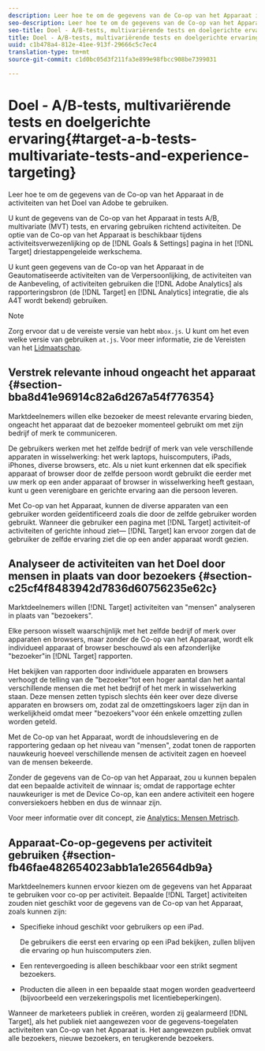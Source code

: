 ```yaml
---
description: Leer hoe te om de gegevens van de Co-op van het Apparaat in de activiteiten van het Doel van Adobe te gebruiken.
seo-description: Leer hoe te om de gegevens van de Co-op van het Apparaat in de activiteiten van het Doel van Adobe te gebruiken.
seo-title: Doel - A/B-tests, multivariërende tests en doelgerichte ervaring
title: Doel - A/B-tests, multivariërende tests en doelgerichte ervaring
uuid: c1b478a4-812e-41ee-913f-29666c5c7ec4
translation-type: tm+mt
source-git-commit: c1d0bc05d3f211fa3e899e98fbcc908be7399031

---
```



# Doel - A/B-tests, multivariërende tests en doelgerichte ervaring{#target-a-b-tests-multivariate-tests-and-experience-targeting}

Leer hoe te om de gegevens van de Co-op van het Apparaat in de activiteiten van het Doel van Adobe te gebruiken.

U kunt de gegevens van de Co-op van het Apparaat in tests A/B, multivariate (MVT) tests, en ervaring gebruiken richtend activiteiten. De optie van de Co-op van het Apparaat is beschikbaar tijdens activiteitsverwezenlijking op de [!DNL Goals & Settings] pagina in het [!DNL Target] driestappengeleide werkschema.

U kunt geen gegevens van de Co-op van het Apparaat in de Geautomatiseerde activiteiten van de Verpersoonlijking, de activiteiten van de Aanbeveling, of activiteiten gebruiken die [!DNL Adobe Analytics] als rapporteringsbron (de [!DNL Target] en [!DNL Analytics] integratie, die als A4T wordt bekend) gebruiken.

>[!NOTE]
>
>Zorg ervoor dat u de vereiste versie van hebt `mbox.js`. U kunt om het even welke versie van gebruiken `at.js`. Voor meer informatie, zie de Vereisten van het [Lidmaatschap](../about/requirements.md#concept-31d3d165d22546afbedf023d32ad3a43).

## Verstrek relevante inhoud ongeacht het apparaat {#section-bba8d41e96914c82a6d267a54f776354}

Marktdeelnemers willen elke bezoeker de meest relevante ervaring bieden, ongeacht het apparaat dat de bezoeker momenteel gebruikt om met zijn bedrijf of merk te communiceren.

De gebruikers werken met het zelfde bedrijf of merk van vele verschillende apparaten in wisselwerking: het werk laptops, huiscomputers, iPads, iPhones, diverse browsers, etc. Als u niet kunt erkennen dat elk specifiek apparaat of browser door de zelfde persoon wordt gebruikt die eerder met uw merk op een ander apparaat of browser in wisselwerking heeft gestaan, kunt u geen verenigbare en gerichte ervaring aan die persoon leveren.

Met Co-op van het Apparaat, kunnen de diverse apparaten van een gebruiker worden geïdentificeerd zoals die door de zelfde gebruiker worden gebruikt. Wanneer die gebruiker een pagina met [!DNL Target] activiteit-of activiteiten of gerichte inhoud ziet— [!DNL Target] kan ervoor zorgen dat de gebruiker de zelfde ervaring ziet die op een ander apparaat wordt gezien.

## Analyseer de activiteiten van het Doel door mensen in plaats van door bezoekers {#section-c25cf4f8483942d7836d60756235e62c}

Marktdeelnemers willen [!DNL Target] activiteiten van &quot;mensen&quot; analyseren in plaats van &quot;bezoekers&quot;.

Elke persoon wisselt waarschijnlijk met het zelfde bedrijf of merk over apparaten en browsers, maar zonder de Co-op van het Apparaat, wordt elk individueel apparaat of browser beschouwd als een afzonderlijke &quot;bezoeker&quot;in [!DNL Target] rapporten.

Het bekijken van rapporten door individuele apparaten en browsers verhoogt de telling van de &quot;bezoeker&quot;tot een hoger aantal dan het aantal verschillende mensen die met het bedrijf of het merk in wisselwerking staan. Deze mensen zetten typisch slechts één keer over deze diverse apparaten en browsers om, zodat zal de omzettingskoers lager zijn dan in werkelijkheid omdat meer &quot;bezoekers&quot;voor één enkele omzetting zullen worden geteld.

Met de Co-op van het Apparaat, wordt de inhoudslevering en de rapportering gedaan op het niveau van &quot;mensen&quot;, zodat tonen de rapporten nauwkeurig hoeveel verschillende mensen de activiteit zagen en hoeveel van de mensen bekeerde.

Zonder de gegevens van de Co-op van het Apparaat, zou u kunnen bepalen dat een bepaalde activiteit de winnaar is; omdat de rapportage echter nauwkeuriger is met de Device Co-op, kan een andere activiteit een hogere conversiekoers hebben en dus de winnaar zijn.

Voor meer informatie over dit concept, zie [Analytics: Mensen Metrisch](../other-solutions/people.md#concept-8c57cd3904974e078d7fbf84ac9c2d63).

## Apparaat-Co-op-gegevens per activiteit gebruiken {#section-fb46fae482654023abb1a1e26564db9a}

Marktdeelnemers kunnen ervoor kiezen om de gegevens van het Apparaat te gebruiken voor co-op per activiteit. Bepaalde [!DNL Target] activiteiten zouden niet geschikt voor de gegevens van de Co-op van het Apparaat, zoals kunnen zijn:

* Specifieke inhoud geschikt voor gebruikers op een iPad.

   De gebruikers die eerst een ervaring op een iPad bekijken, zullen blijven die ervaring op hun huiscomputers zien.

* Een rentevergoeding is alleen beschikbaar voor een strikt segment bezoekers.
* Producten die alleen in een bepaalde staat mogen worden geadverteerd (bijvoorbeeld een verzekeringspolis met licentiebeperkingen).

Wanneer de marketeers publiek in creëren, worden zij gealarmeerd [!DNL Target], als het publiek niet aangewezen voor de gegevens-toegelaten activiteiten van Co-op van het Apparaat is. Het aangewezen publiek omvat alle bezoekers, nieuwe bezoekers, en terugkerende bezoekers.
